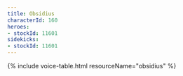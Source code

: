 ```yaml
---
title: Obsidius
characterId: 160
heroes:
- stockId: 11601
sidekicks:
- stockId: 11601
---
```


{% include voice-table.html resourceName="obsidius"
%}
